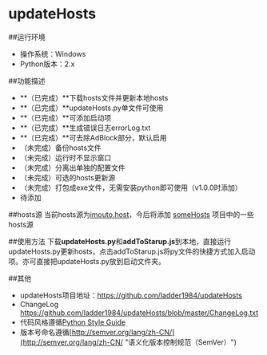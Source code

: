updateHosts
============

##运行环境
- 操作系统：Windows
- Python版本：2.x

##功能描述
- **（已完成）**下载hosts文件并更新本地hosts
- **（已完成）**updateHosts.py单文件可使用
- **（已完成）**可添加启动项
- **（已完成）**生成错误日志errorLog.txt
- **（已完成）**可去除AdBlock部分，默认启用
- （未完成）备份hosts文件
- （未完成）运行时不显示窗口
- （未完成）分离出单独的配置文件
- （未完成）可选的hosts更新源
- （未完成）打包成exe文件，无需安装python即可使用（v1.0.0时添加）
- 待添加


##hosts源
当前hosts源为[imouto.host](https://github.com/zxdrive/imouto.host "imouto.host")，今后将添加 [someHosts](https://github.com/ladder1984/someHosts) 项目中的一些hosts源

##使用方法
下载**updateHosts.py**和**addToStarup.js**到本地，直接运行updateHosts.py更新hosts，点击addToStarup.js将py文件的快捷方式加入启动项。亦可直接把updateHosts.py放到启动文件夹。


##其他
- updateHosts项目地址：<https://github.com/ladder1984/updateHosts>
-  ChangeLog <https://github.com/ladder1984/updateHosts/blob/master/ChangeLog.txt>
- 代码风格遵循[Python Style Guide](https://google-styleguide.googlecode.com/svn/trunk/pyguide.html "Google Python Style Guide")
- 版本号命名遵循[http://semver.org/lang/zh-CN/](http://semver.org/lang/zh-CN/ "语义化版本控制规范（SemVer）")
